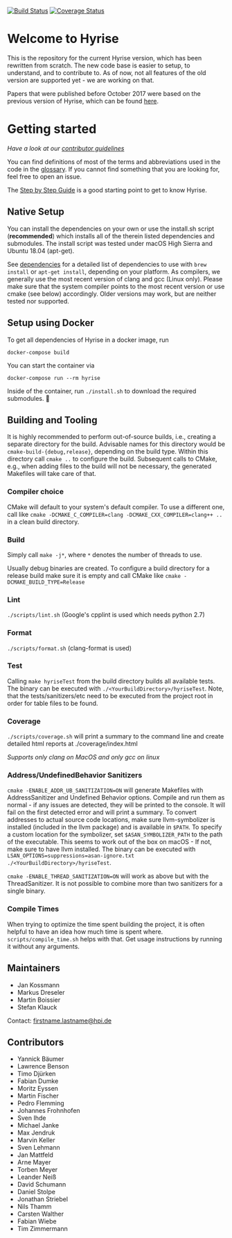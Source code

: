 [![Build Status](https://ares.epic.hpi.uni-potsdam.de/jenkins/buildStatus/icon?job=Hyrise/hyrise/master)](https://ares.epic.hpi.uni-potsdam.de/jenkins/blue/organizations/jenkins/Hyrise%2Fhyrise/activity)
[![Coverage Status](https://hyrise-coverage-badge.herokuapp.com/coverage_badge.svg)](https://ares.epic.hpi.uni-potsdam.de/jenkins/job/Hyrise/job/hyrise/job/master/lastStableBuild/RCov_20Report/)

# Welcome to Hyrise

This is the repository for the current Hyrise version, which has been rewritten from scratch. The new code base is easier to setup, to understand, and to contribute to. As of now, not all features of the old version are supported yet - we are working on that.

Papers that were published before October 2017 were based on the previous version of Hyrise, which can be found [here](https://github.com/hyrise/hyrise-v1).

# Getting started

*Have a look at our [contributor guidelines](CONTRIBUTING.md)*

You can find definitions of most of the terms and abbreviations used in the code in the [glossary](GLOSSARY.md). If you cannot find something that you are looking for, feel free to open an issue.

The [Step by Step Guide](https://github.com/hyrise/hyrise/wiki/Step-by-Step-Guide) is a good starting point to get to know Hyrise.

## Native Setup
You can install the dependencies on your own or use the install.sh script (**recommended**) which installs all of the therein listed dependencies and submodules.
The install script was tested under macOS High Sierra and Ubuntu 18.04 (apt-get).

See [dependencies](DEPENDENCIES.md) for a detailed list of dependencies to use with `brew install` or `apt-get install`, depending on your platform. As compilers, we generally use the most recent version of clang and gcc (Linux only). Please make sure that the system compiler points to the most recent version or use cmake (see below) accordingly.
Older versions may work, but are neither tested nor supported.

## Setup using Docker
To get all dependencies of Hyrise in a docker image, run
```
docker-compose build
```

You can start the container via
```
docker-compose run --rm hyrise
```

Inside of the container, run `./install.sh` to download the required submodules.
:whale:

## Building and Tooling
It is highly recommended to perform out-of-source builds, i.e., creating a separate directory for the build.
Advisable names for this directory would be `cmake-build-{debug,release}`, depending on the build type.
Within this directory call `cmake ..` to configure the build.
Subsequent calls to CMake, e.g., when adding files to the build will not be necessary, the generated Makefiles will take care of that.

### Compiler choice
CMake will default to your system's default compiler.
To use a different one, call like `cmake -DCMAKE_C_COMPILER=clang -DCMAKE_CXX_COMPILER=clang++ ..` in a clean build directory.

### Build
Simply call `make -j*`, where `*` denotes the number of threads to use.

Usually debug binaries are created.
To configure a build directory for a release build make sure it is empty and call CMake like `cmake -DCMAKE_BUILD_TYPE=Release`

### Lint
`./scripts/lint.sh` (Google's cpplint is used which needs python 2.7)

### Format
`./scripts/format.sh` (clang-format is used)

### Test
Calling `make hyriseTest` from the build directory builds all available tests.
The binary can be executed with `./<YourBuildDirectory>/hyriseTest`.
Note, that the tests/sanitizers/etc need to be executed from the project root in order for table files to be found.

### Coverage
`./scripts/coverage.sh` will print a summary to the command line and create detailed html reports at ./coverage/index.html

*Supports only clang on MacOS and only gcc on linux*

### Address/UndefinedBehavior Sanitizers
`cmake -ENABLE_ADDR_UB_SANITIZATION=ON` will generate Makefiles with AddressSanitizer and Undefined Behavior options.
Compile and run them as normal - if any issues are detected, they will be printed to the console.
It will fail on the first detected error and will print a summary.
To convert addresses to actual source code locations, make sure llvm-symbolizer is installed (included in the llvm package) and is available in `$PATH`.
To specify a custom location for the symbolizer, set `$ASAN_SYMBOLIZER_PATH` to the path of the executable.
This seems to work out of the box on macOS - If not, make sure to have llvm installed.
The binary can be executed with `LSAN_OPTIONS=suppressions=asan-ignore.txt ./<YourBuildDirectory>/hyriseTest`.

`cmake -ENABLE_THREAD_SANITIZATION=ON` will work as above but with the ThreadSanitizer. It is not possible to combine more than two sanitizers for a single binary.

### Compile Times
When trying to optimize the time spent building the project, it is often helpful to have an idea how much time is spent where.
`scripts/compile_time.sh` helps with that. Get usage instructions by running it without any arguments.

## Maintainers

- Jan Kossmann
- Markus Dreseler
- Martin Boissier
- Stefan Klauck


Contact: firstname.lastname@hpi.de

## Contributors

-	Yannick  Bäumer
-	Lawrence Benson
-	Timo     Djürken
-	Fabian   Dumke
-	Moritz   Eyssen
-	Martin   Fischer
-	Pedro    Flemming
-	Johannes Frohnhofen
-	Sven     Ihde
-	Michael  Janke
-	Max      Jendruk
-	Marvin   Keller
-	Sven     Lehmann
-	Jan      Mattfeld
-	Arne     Mayer
-	Torben   Meyer
-	Leander  Neiß
-	David    Schumann
-	Daniel   Stolpe
-	Jonathan Striebel
-	Nils     Thamm
-	Carsten  Walther
-	Fabian   Wiebe
-	Tim      Zimmermann
